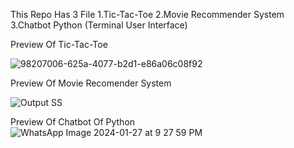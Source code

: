 This Repo Has 3 File 
1.Tic-Tac-Toe
2.Movie Recommender System
3.Chatbot Python (Terminal User Interface)

Preview Of Tic-Tac-Toe

![98207006-625a-4077-b2d1-e86a06c08f92](https://github.com/souraj1234/codsoft/assets/101081878/74a0f856-b4e1-4a54-a489-d14cd2612660)

Preview Of Movie Recomender System

![Output SS](https://github.com/souraj1234/codsoft/assets/101081878/2f99f4b7-64f6-439c-a720-8ffa20737bbb)

Preview Of Chatbot Of Python
![WhatsApp Image 2024-01-27 at 9 27 59 PM](https://github.com/souraj1234/codsoft/assets/101081878/3bb3ecf2-ac87-44a4-8654-18b3fa774251)
